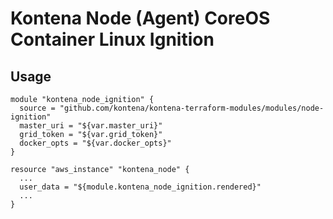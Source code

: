 # Kontena Node (Agent) CoreOS Container Linux Ignition


## Usage

```
module "kontena_node_ignition" {
  source = "github.com/kontena/kontena-terraform-modules/modules/node-ignition"
  master_uri = "${var.master_uri}"
  grid_token = "${var.grid_token}"
  docker_opts = "${var.docker_opts}"
}

resource "aws_instance" "kontena_node" {
  ...
  user_data = "${module.kontena_node_ignition.rendered}"
  ...
}
```
